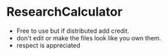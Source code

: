 # ResearchCalculator

- Free to use but if distributed add credit.
- don't edit or make the files look like you own them.
- respect is appreciated 
